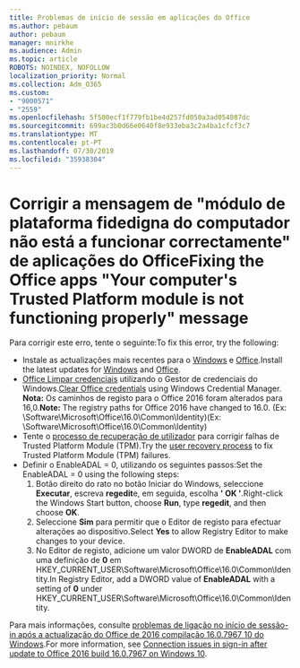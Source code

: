 ```yaml
---
title: Problemas de início de sessão em aplicações do Office
ms.author: pebaum
author: pebaum
manager: mnirkhe
ms.audience: Admin
ms.topic: article
ROBOTS: NOINDEX, NOFOLLOW
localization_priority: Normal
ms.collection: Adm_O365
ms.custom:
- "9000571"
- "2559"
ms.openlocfilehash: 5f500ecf1f779fb1be4d257fd050a3ad054087dc
ms.sourcegitcommit: 699ac3b0d66e0640f8e933eba3c2a4ba1cfcf3c7
ms.translationtype: MT
ms.contentlocale: pt-PT
ms.lasthandoff: 07/30/2019
ms.locfileid: "35938304"
---
```

# <a name="fixing-the-office-apps-your-computers-trusted-platform-module-is-not-functioning-properly-message"></a><span data-ttu-id="16026-102">Corrigir a mensagem de "módulo de plataforma fidedigna do computador não está a funcionar correctamente" de aplicações do Office</span><span class="sxs-lookup"><span data-stu-id="16026-102">Fixing the Office apps "Your computer's Trusted Platform module is not functioning properly" message</span></span>

<span data-ttu-id="16026-103">Para corrigir este erro, tente o seguinte:</span><span class="sxs-lookup"><span data-stu-id="16026-103">To fix this error, try the following:</span></span>

- <span data-ttu-id="16026-104">Instale as actualizações mais recentes para o [Windows](https://support.microsoft.com/help/4027667/windows-10-update) e [Office](https://support.office.com/article/update-office-and-your-computer-with-microsoft-update-2ab296f3-7f03-43a2-8e50-46de917611c5).</span><span class="sxs-lookup"><span data-stu-id="16026-104">Install the latest updates for [Windows](https://support.microsoft.com/help/4027667/windows-10-update) and [Office](https://support.office.com/article/update-office-and-your-computer-with-microsoft-update-2ab296f3-7f03-43a2-8e50-46de917611c5).</span></span>
- <span data-ttu-id="16026-105">[Office Limpar credenciais](https://docs.microsoft.com/eoffice/troubleshoot/error-messages/another-account-already-signed-in#step-3-clear-cached-credentials-on-the-computer) utilizando o Gestor de credenciais do Windows.</span><span class="sxs-lookup"><span data-stu-id="16026-105">[Clear Office credentials](https://docs.microsoft.com/eoffice/troubleshoot/error-messages/another-account-already-signed-in#step-3-clear-cached-credentials-on-the-computer) using Windows Credential Manager.</span></span><br/>
    <span data-ttu-id="16026-106">**Nota:** Os caminhos de registo para o Office 2016 foram alterados para 16,0.</span><span class="sxs-lookup"><span data-stu-id="16026-106">**Note:** The registry paths for Office 2016 have changed to 16.0.</span></span> <span data-ttu-id="16026-107">(Ex: \Software\Microsoft\Office\16.0\Common\Identity\)</span><span class="sxs-lookup"><span data-stu-id="16026-107">(Ex: \Software\Microsoft\Office\16.0\Common\Identity\)</span></span>
- <span data-ttu-id="16026-108">Tente o [processo de recuperação de utilizador](https://docs.microsoft.com/office365/troubleshoot/administration/connection-issue-when-sign-in-office-2016#symptom-2) para corrigir falhas de Trusted Platform Module (TPM).</span><span class="sxs-lookup"><span data-stu-id="16026-108">Try the [user recovery process](https://docs.microsoft.com/office365/troubleshoot/administration/connection-issue-when-sign-in-office-2016#symptom-2) to fix Trusted Platform Module (TPM) failures.</span></span>
- <span data-ttu-id="16026-109">Definir o EnableADAL = 0, utilizando os seguintes passos:</span><span class="sxs-lookup"><span data-stu-id="16026-109">Set the EnableADAL = 0 using the following steps:</span></span>  
    1. <span data-ttu-id="16026-110">Botão direito do rato no botão Iniciar do Windows, seleccione **Executar**, escreva **regedit**e, em seguida, escolha **' OK '**.</span><span class="sxs-lookup"><span data-stu-id="16026-110">Right-click the Windows Start button, choose **Run**, type **regedit**, and then choose **OK**.</span></span>
    2. <span data-ttu-id="16026-111">Seleccione **Sim** para permitir que o Editor de registo para efectuar alterações ao dispositivo.</span><span class="sxs-lookup"><span data-stu-id="16026-111">Select **Yes** to allow Registry Editor to make changes to your device.</span></span>
    3. <span data-ttu-id="16026-112">No Editor de registo, adicione um valor DWORD de **EnableADAL** com uma definição de **0** em HKEY_CURRENT_USER\Software\Microsoft\Office\16.0\Common\Identity.</span><span class="sxs-lookup"><span data-stu-id="16026-112">In Registry Editor, add a DWORD value of **EnableADAL** with a setting of **0** under HKEY_CURRENT_USER\Software\Microsoft\Office\16.0\Common\Identity.</span></span>

<span data-ttu-id="16026-113">Para mais informações, consulte [problemas de ligação no início de sessão-in após a actualização do Office de 2016 compilação 16.0.7967 10 do Windows](https://docs.microsoft.com/office365/troubleshoot/administration/connection-issue-when-sign-in-office-2016).</span><span class="sxs-lookup"><span data-stu-id="16026-113">For more information, see [Connection issues in sign-in after update to Office 2016 build 16.0.7967 on Windows 10](https://docs.microsoft.com/office365/troubleshoot/administration/connection-issue-when-sign-in-office-2016).</span></span>
